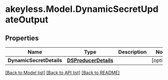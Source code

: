 # akeyless.Model.DynamicSecretUpdateOutput

## Properties

Name | Type | Description | Notes
------------ | ------------- | ------------- | -------------
**DynamicSecretDetails** | [**DSProducerDetails**](DSProducerDetails.md) |  | [optional] 

[[Back to Model list]](../README.md#documentation-for-models) [[Back to API list]](../README.md#documentation-for-api-endpoints) [[Back to README]](../README.md)

